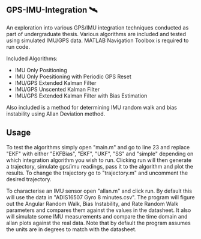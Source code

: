 ## GPS-IMU-Integration 🛰️
An exploration into various GPS/IMU integration techniques conducted as part of undergraduate thesis. Various algorithms are included and tested using simulated IMU/GPS data. MATLAB Navigation Toolbox is required to run code. 

Included Algorithms:
- IMU Only Positioning
- IMU Only Poesitioning with Periodic GPS Reset
- IMU/GPS Extended Kalman Filter
- IMU/GPS Unscented Kalman Filter
- IMU/GPS Extended Kalman Filter with Bias Estimation

Also included is a method for determining IMU random walk and bias instability using Allan Deviation method.

## Usage
To test the algorithms simply open "main.m" and go to line 23 and replace "EKF" with either "EKFBias",
"EKF", "UKF", "SS" and "simple" depending on which integration algorithm you wish to run. Clicking 
run will then generate a trajectory, simulate gps/imu readings, pass it to the algorithm and plot the
results. To change the trajectory go to "trajectory.m" and uncomment the desired trajectory.

To characterise an IMU sensor open "allan.m" and click run. By default this will use the data in 
"ADIS16507 Gyro 8 minutes.csv". The program will figure out the Angular Random Walk, Bias Instability,
and Rate Random Walk parameters and compares them against the values in the datasheet. It also
will simulate some IMU measurements and compare the time domain and allan plots against the real data.
Note that by default the program assumes the units are in degrees to match with the datasheet.
